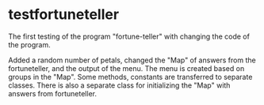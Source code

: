 # testfortuneteller
The first testing of the program "fortune-teller" with changing the code of the program.


Added a random number of petals, changed the "Map" of answers from the fortuneteller, and the output of the menu. The menu is created based on groups in the "Map". Some methods, constants are transferred to separate classes. There is also a separate class for initializing the "Map" with answers from fortuneteller.
